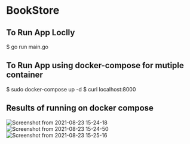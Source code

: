 # BookStore



## To Run App Loclly
$ go run main.go


## To Run App using docker-compose for mutiple container   
$ sudo docker-compose up -d
$ curl localhost:8000


## Results of running on docker compose


![Screenshot from 2021-08-23 15-24-18](https://user-images.githubusercontent.com/88822853/130428667-1a137c6a-7dd1-49c5-ad85-23900cc50c66.png)
![Screenshot from 2021-08-23 15-24-50](https://user-images.githubusercontent.com/88822853/130428683-af171e0d-6e5a-47cf-ace5-ae4ac24e603a.png)
![Screenshot from 2021-08-23 15-25-16](https://user-images.githubusercontent.com/88822853/130428706-9c3f0c45-ec56-4147-b223-c3373d8c12e3.png)

